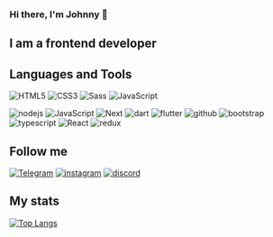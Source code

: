 ### Hi there, I'm Johnny 👋

## I am a frontend developer

## Languages and Tools
![HTML5](https://img.shields.io/badge/-html5-090909?style=for-the-badge&logo=html5&color=grey)
![CSS3](https://img.shields.io/badge/-CSS3-090909?style=for-the-badge&logo=CSS3&color=grey)
![Sass](https://img.shields.io/badge/-Sass-090909?style=for-the-badge&logo=sass&color=grey)
![JavaScript](https://img.shields.io/badge/-JavaScript-090909?style=for-the-badge&logo=javascript&color=grey)
<!--![Webpack](https://img.shields.io/badge/-Webpack-090909?style=for-the-badge&logo=webpack)--> 
![nodejs](https://img.shields.io/badge/-node.js-030203?style=for-the-badge&logo=node.js&color=grey)
![JavaScript](https://img.shields.io/badge/-react.js-090909?style=for-the-badge&logo=react&color=grey)
![Next](https://img.shields.io/badge/next.js-%2320232a.svg?style=for-the-badge&logo=next&color=grey)
![dart](https://img.shields.io/badge/-dart-090909?style=for-the-badge&logo=dart&color=grey)
![flutter](https://img.shields.io/badge/-flutter-090909?style=for-the-badge&logo=flutter&color=grey)
![github](https://img.shields.io/badge/-github-090909?style=for-the-badge&logo=git&color=grey)
![bootstrap](https://img.shields.io/badge/-bootstrap-090909?style=for-the-badge&logo=bootstrap&color=grey)
![typescript](https://img.shields.io/badge/-typescript-090909?style=for-the-badge&logo=typescript&color=grey)
![React](https://img.shields.io/badge/zustand-%2320232a.svg?style=for-the-badge&logo=react&color=grey)
![redux](https://img.shields.io/badge/-redux-090909?style=for-the-badge&logo=redux&color=grey)

## Follow me
[![Telegram](https://img.shields.io/badge/-telegram-090909?style=for-the-badge&logo=telegram&color=grey)](https://t.me/Polzovatel_000)
[![instagram](https://img.shields.io/badge/-instagram-090909?style=for-the-badge&logo=instagram&color=grey)](https://www.instagram.com/jonibek_9800)
[![discord](https://img.shields.io/badge/-discord-090909?style=for-the-badge&logo=discord&color=grey)](https://discord.com/Jony9800)

## My stats
[![Top Langs](https://github-readme-stats.vercel.app/api/top-langs/?username=Jonibek9800&layout=pie)](https://github.com/Jonibek9800/github-readme-stats)

